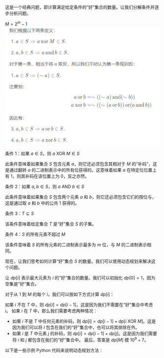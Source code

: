 这是一个经典问题，即计算满足给定条件的“好”集合的数量。让我们分解条件并逐步分析问题。

$M = 2^m -1$
![alt text](image-1.png)

条件 1：如果 $a \in S$，则 $a \text{ XOR } M \in S$

此条件意味着如果集合 $S$ 包含元素 $a$，则它还必须包含其相对于 $M$ 的“补码”，这是通过翻转 $a$ 的二进制表示中的所有位获得的。这意味着如果 $a$ 在特定位位置上有 1，则其补码在该位置上为 0，反之亦然。

条件 2：如果 $a, b \in S$，则 $a \text{ AND } b \in S$

此条件意味着如果集合 $S$ 包含两个元素 $a$ 和 $b$，则它还必须包含它们的按位与，这是通过取 $a$ 和 $b$ 中的公共 1 获得的。

条件 3：$T \subseteq S$

该条件意味着给定集合 $T$ 是“好”集合 $S$ 的子集。

条件 4：$S$ 的所有元素不超过 $M$

该条件意味着 $S$ 的所有元素的二进制表示最多为 $m$ 位，与 $M$ 的二进制表示相同。

现在，让我们思考如何计算“好”集合 $S$ 的数量。我们可以使用动态规划来解决这个问题。

让 $dp[i]$ 表示最大元素为 $i$ 的“好”集合的数量。我们可以初始化 $dp[0] = 1$，因为空集是“好”集合。

对于从 $1$ 到 $M$ 的每个 $i$，我们可以按如下方式计算 $dp[i]$：

如果 $i$ 不在 $T$ 中，则 $dp[i] = dp[i-1]$。这是因为我们不需要在“好”集合中考虑 $i$。
如果 $i$ 在 $T$ 中，那么我们需要考虑两种情况：
+ 如果 $i$ 不是 $T$ 中任何元素的补码，则 $dp[i] = dp[i-1] + dp[i \text{ XOR } M]$。这是因为我们可以将 $i$ 包含在我们的“好”集合中，也可以将其排除在外。
+ 如果 $i$ 是 $T$ 中元素 $j$ 的补码，则 $dp[i] = dp[i-1] + dp[j]$。这是因为我们需要将 $i$ 和 $j$ 都包含在我们的“好”集合中。
最后，答案是 $dp[M]$ 模 $10^9 + 7$。

以下是一些示例 Python 代码来说明动态规划方法：